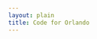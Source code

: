 ```yaml
---
layout: plain
title: Code for Orlando
---
```

<script type="text/javascript">


bugs_needing_help = new Array();
// when, bug url, repository name, conributors_url

function parse_help_needed_results(req, repository_name, issues_url_description, contributors_url) {
  bug_list = JSON.parse(req.responseText);
  if (bug_list) {
    console.log("want to load " + contributors_url + " into bug list");
  }
}


function poll_help_needed(repository_name, issues_url_description, contributors_url) {
  
  req = new XMLHttpRequest();
  req.addEventListener("load", function() { parse_help_needed_results(req, repository_name, issues_url_description, contributors_url) });
  req.open("GET", issues_url_description.replace("{/number}", "?assignee=none&amp;labels=help%20wanted"));
  req.send();
}

{% for repository in site.github.public_repositories %}poll_help_needed('{{ repository.name }}', '{{ repository.issues_url }}', '{{ repository.contributors_url }}');
{% endfor %}
</script>
